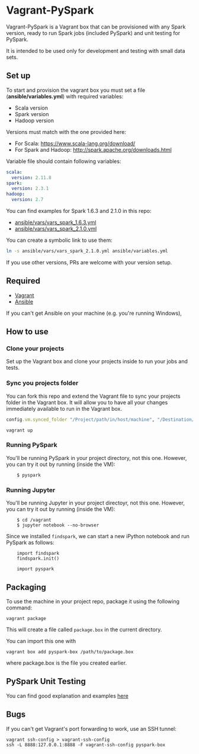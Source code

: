 # Vagrant-PySpark

Vagrant-PySpark is a Vagrant box that can be provisioned with any Spark 
version, ready to run Spark jobs (included PySpark) and unit testing for
PySpark.

It is intended to be used only for development and testing with small data sets.

## Set up

To start and provision the vagrant box you must set a file (**ansible/variables.yml**)
with required variables:

* Scala version
* Spark version
* Hadoop version

Versions must match with the one provided here:

* For Scala: https://www.scala-lang.org/download/
* For Spark and Hadoop: http://spark.apache.org/downloads.html

Variable file should contain following variables:

```yml
scala:
  version: 2.11.8
spark:
  version: 2.3.1
hadoop:
  version: 2.7
```

You can find examples for Spark 1.6.3 and 2.1.0 in this repo:

* [ansible/vars/vars_spark_1.6.3.yml](ansible/vars/vars_spark_1.6.3.yml)
* [ansible/vars/vars_spark_2.1.0.yml](ansible/vars/vars_spark_2.1.0.yml)

You can create a symbolic link to use them:

```bash
ln -s ansible/vars/vars_spark_2.1.0.yml ansible/variables.yml
```

If you use other versions, PRs are welcome with your version setup.

## Required

* [Vagrant](https://www.vagrantup.com/)
* [Ansible](https://www.ansible.com/)

If you can't get Ansible on your machine (e.g. you're running Windows), 

## How to use

### Clone your projects
Set up the Vagrant box and clone your projects inside to run your jobs and tests.

### Sync you projects folder
You can fork this repo and extend the Vagrant file to sync your projects
folder in the Vagrant box. It will allow you to have all your changes immediately
available to run in the Vagrant box.

```ruby
config.vm.synced_folder "/Project/path/in/host/machine", "/Destination/in/vagrant/box"
```

```
vagrant up
```

### Running PySpark

You'll be running PySpark in your project directory, not this one. However, you can try it out by running (inside the VM):

```
    $ pyspark
```

### Running Jupyter

You'll be running Jupyter in your project directoyr, not this one. However, you can try it out by running (inside the VM):

```
    $ cd /vagrant
    $ jupyter notebook --no-browser
```

Since we installed `findspark`, we can start a new iPython notebook and run PySpark as follows:

```
    import findspark
    findspark.init()

    import pyspark
```

## Packaging

To use the machine in your project repo, package it using the following command:

```
vagrant package
```

This will create a file called `package.box` in the current directory.

You can import this one with

```
vagrant box add pyspark-box /path/to/package.box

```

where package.box is the file you created earlier.

## PySpark Unit Testing

You can find good explanation and examples [here](https://github.com/kawadia/pyspark.test)


## Bugs

If you can't get Vagrant's port forwarding to work, use an SSH tunnel:

```
vagrant ssh-config > vagrant-ssh-config
ssh -L 8888:127.0.0.1:8888 -F vagrant-ssh-config pyspark-box

```
